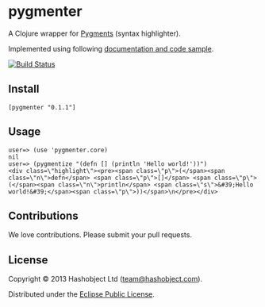 # pygmenter

A Clojure wrapper for [Pygments](http://pygments.org/) (syntax highlighter).

Implemented using following [documentation and code sample](http://pygments.org/docs/java/).

[![Build Status](https://travis-ci.org/hashobject/sitemap.png)](https://travis-ci.org/hashobject/pygmenter)

## Install

```
[pygmenter "0.1.1"]
```

## Usage

```
user=> (use 'pygmenter.core)
nil
user=> (pygmentize "(defn [] (println 'Hello world!'))")
<div class=\"highlight\"><pre><span class=\"p\">(</span><span class=\"n\">defn</span> <span class=\"p\">[]</span> <span class=\"p\">(</span><span class=\"n\">println</span> <span class=\"s\">&#39;Hello world!&#39;</span><span class=\"p\">))</span>\n</pre></div>
```

## Contributions

We love contributions. Please submit your pull requests.


## License

Copyright © 2013 Hashobject Ltd (team@hashobject.com).

Distributed under the [Eclipse Public License](http://opensource.org/licenses/eclipse-1.0).